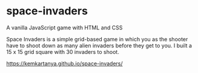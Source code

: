 # space-invaders

A vanilla JavaScript game with HTML and CSS

Space Invaders is a simple grid-based game in which you as the shooter have to shoot down as many alien invaders before they get to you. I built a 15 x 15 grid square with 30 invaders to shoot.

https://kemkartanya.github.io/space-invaders/
